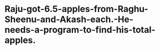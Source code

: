 # Raju-got-6.5-apples-from-Raghu-Sheenu-and-Akash-each.-He-needs-a-program-to-find-his-total-apples.